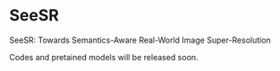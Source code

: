 # SeeSR
SeeSR: Towards Semantics-Aware Real-World Image Super-Resolution

Codes and pretained models will be released soon.
